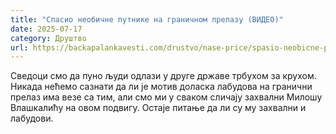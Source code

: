 ```yaml
---
title: "Спасио необичне путнике на граничном прелазу (ВИДЕО)"
date: 2025-07-17
category: Друштво
url: https://backapalankavesti.com/drustvo/nase-price/spasio-neobicne-putnike-na-granicnom-prelazu-video/
---
```


Сведоци смо да пуно људи одлази у друге државе трбухом за крухом. Никада нећемо сазнати да ли је мотив доласка лабудова на гранични прелаз има везе са тим, али смо ми у сваком сличају захвални Милошу Влашкалићу на овом подвигу. Остаје питање да ли су му захвални и лабудови.
